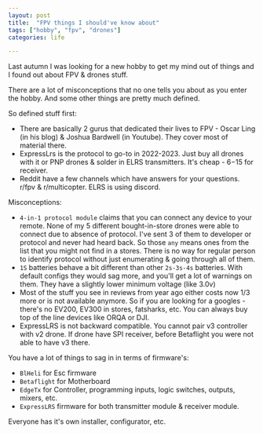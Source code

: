 ```yaml
---
layout: post
title:  "FPV things I should've know about"
tags: ["hobby", "fpv", "drones"]
categories: life

---
```


Last autumn I was looking for a new hobby to get my mind out of things and I found out about FPV & drones stuff. 

There are a lot of misconceptions that no one tells you about as you enter the hobby. And some other things are pretty much defined.

So defined stuff first:
* There are basically 2 gurus that dedicated their lives to FPV - Oscar Ling (in his blog) & Joshua Bardwell (in Youtube). They cover most of material there.
* ExpressLrs is the protocol to go-to in 2022-2023. Just buy all drones with it or PNP drones & solder in ELRS transmitters. It's cheap - $6-$15 for receiver.
* Reddit have a few channels which have answers for your questions. r/fpv & r/multicopter. ELRS is using discord.

Misconceptions:
* `4-in-1 protocol module` claims that you can connect any device to your remote. None of my 5 different bought-in-store drones were able to connect due to absence of protocol. I've sent 3 of them to developer or protocol and never had heard back. So those `any` means ones from the list that you might not find in a stores. There is no way for regular person to identify protocol without just enumerating & going through all of them.
* `1S` batteries behave a bit different than other `2s-3s-4s` batteries. With default configs they would sag more, and you'll get a lot of warnings on them. They have a slightly lower minimum voltage (like 3.0v)
* Most of the stuff you see in reviews from year ago either costs now 1/3 more or is not available anymore. So if you are looking for a googles - there's no EV200, EV300 in stores, fatsharks, etc. You can always buy top of the line devices like ORQA or DJI.
* ExpressLRS is not backward compatible. You cannot pair v3 controller with v2 drone. If drone have SPI receiver, before Betaflight you were not able to have v3 there.

You have a lot of things to sag in in terms of firmware's: 
* `BlHeli` for Esc firmware
* `Betaflight` for Motherboard 
* `EdgeTx` for Controller, programming inputs, logic switches, outputs, mixers, etc.
* `ExpressLRS` firmware for both transmitter module & receiver module.

Everyone has it's own installer, configurator, etc.